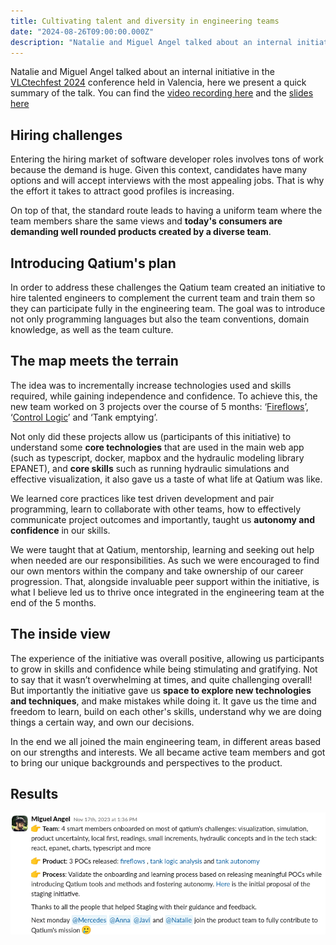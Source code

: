 ```yaml
---
title: Cultivating talent and diversity in engineering teams
date: "2024-08-26T09:00:00.000Z"
description: "Natalie and Miguel Angel talked about an internal initiative in the VLCtechfest 2024 conference"
---
```



Natalie and Miguel Angel talked about an internal initiative in the [VLCtechfest 2024](https://vlctechfest.org/) conference held in Valencia, here we present a quick summary of the talk. You can find the [video recording here](https://www.youtube.com/watch?v=h7enIXDPVzQ) and the [slides here](/cultivandoeltalento.pdf)


## Hiring challenges

Entering the hiring market of software developer roles involves tons of work because the demand is huge. Given this context, candidates have many options and will accept interviews with the most appealing jobs. That is why the effort it takes to attract good profiles is increasing.

On top of that, the standard route leads to having a uniform team where the team members share the same views and **today's consumers are demanding well rounded products created by a diverse team**.


## Introducing Qatium's plan

In order to address these challenges the Qatium team created an initiative to hire talented engineers to complement the current team and train them so they can participate fully in the engineering team.  The goal was to introduce not only programming languages but also the team conventions, domain knowledge, as well as the team culture.

## The map meets the terrain

The idea was to incrementally increase technologies used and skills required, while gaining independence and confidence. To achieve this, the new team worked on 3 projects over the course of 5 months: ‘[Fireflows](https://labs.qatium.com/apps/fireflow)’, ‘[Control Logic](https://labs.qatium.com/apps/control-logic)’ and ‘Tank emptying’.

Not only did these projects allow us (participants of this initiative) to understand some **core technologies** that are used in the main web app (such as typescript, docker, mapbox and the hydraulic modeling library EPANET), and **core skills** such as running hydraulic simulations and effective visualization, it also gave us a taste of what life at Qatium was like.

We learned core practices like test driven development and pair programming, learn to collaborate with other teams, how to effectively communicate project outcomes and importantly, taught us **autonomy and confidence** in our skills.

We were taught that at Qatium, mentorship, learning and seeking out help when needed are our responsibilities. As such we were encouraged to find our own mentors within the company and take ownership of our career progression. That, alongside invaluable peer support within the initiative, is what I believe led us to thrive once integrated in the engineering team at the end of the 5 months.


## The inside view

The experience of the initiative was overall positive, allowing us participants to grow in skills and confidence while being stimulating and gratifying. Not to say that it wasn’t overwhelming at times, and quite challenging overall! But importantly the initiative gave us **space to explore new technologies and techniques**, and make mistakes while doing it. It gave us the time and freedom to learn, build on each other's skills, understand why we are doing things a certain way, and own our decisions.

In the end we all joined the main engineering team, in different areas based on our strengths and interests. We all became active team members and got to bring our unique backgrounds and perspectives to the product.


## Results


![Results](./results-staging.png)



